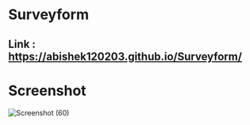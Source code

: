 # Surveyform
## Link : https://abishek120203.github.io/Surveyform/

# Screenshot
![Screenshot (60)](https://github.com/Abishek120203/Surveyform/assets/149571053/f8856c89-7b38-43fc-aaf3-9671da43328f)


